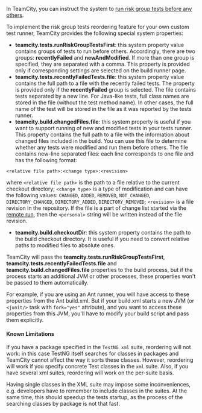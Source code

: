 [//]: # (title: Risk Tests Reordering in Custom Test Runner)
[//]: # (auxiliary-id: Risk+Tests+Reordering+in+Custom+Test+Runner.html)

In TeamCity, you can instruct the system to [run risk group tests before any others](https://www.jetbrains.com/help/teamcity/?running-risk-group-tests-first).

To implement the risk group tests reordering feature for your own custom test runner, TeamCity provides the following special system properties:
* __teamcity.tests.runRiskGroupTestsFirst__: this system property value contains groups of tests to run before others. Accordingly, there are two groups: __recentlyFailed__ and __newAndModified__. If more than one group is specified, they are separated with a comma. This property is provided only if corresponding settings are selected on the build runner page.
* __teamcity.tests.recentlyFailedTests.file__: this system property value contains the full path to a file with the recently failed tests. The property is provided only if the __recentlyFailed__ group is selected. The file contains tests separated by a new line. For Java\-like tests, full class names are stored in the file (without the test method name). In other cases, the full name of the test will be stored in the file as it was reported by the tests runner.
* __teamcity.build.changedFiles.file__: this system property is useful if you want to support running of new and modified tests in your tests runner. This property contains the full path to a file with the information about changed files included in the build. You can use this file to determine whether any tests were modified and run them before others. The file contains new\-line separated files: each line corresponds to one file and has the following format:

```shell
<relative file path>:<change type>:<revision>

```

where `<relative file path>` is the path to a file relative to the current checkout directory; `<change type>` is a type of modification and can have the following values: `CHANGED`, `ADDED`, `REMOVED`, `NOT_CHANGED`, `DIRECTORY_CHANGED`, `DIRECTORY_ADDED`, `DIRECTORY_REMOVED`; `<revision>` is a file revision in the repository. If the file is a part of change list started via the [remote run](https://www.jetbrains.com/help/teamcity/?remote-run), then the `<personal>` string will be written instead of the file revision.

* __teamcity.build.checkoutDir__: this system property contains the path to the build checkout directory. It is useful if you need to convert relative paths to modified files to absolute ones.

<note>

TeamCity will pass the __teamcity.tests.runRiskGroupTestsFirst__, __teamcity.tests.recentlyFailedTests.file__ and __teamcity.build.changedFiles.file__ properties to the build process, but if the process starts an additional JVM or other processes, these properties won't be passed to them automatically.

For example, if you are using an Ant runner, you will have access to these properties from the Ant build.xml. But if your build.xml starts a new JVM (or `<junit/>` task with `fork="yes"` attribute), and you want to access these properties from this JVM, you'll have to modify your build script and pass them explicitly.
</note>

#### Known Limitations

If you have a package specified in the `TestNG xml` suite, reordering will not work: in this case TestNG itself searches for classes in packages and TeamCity cannot affect the way it sorts these classes. However, reordering will work if you specify concrete Test classes in the `xml` suite. Also, if you have several xml suites, reordering will work on the per\-suite basis.

 Having single classes in the XML suite may impose some inconveniences, e.g. developers have to remember to include classes in the suites. At the same time, this should speedup the tests startup, as the process of the searching classes by package is not that fast.
